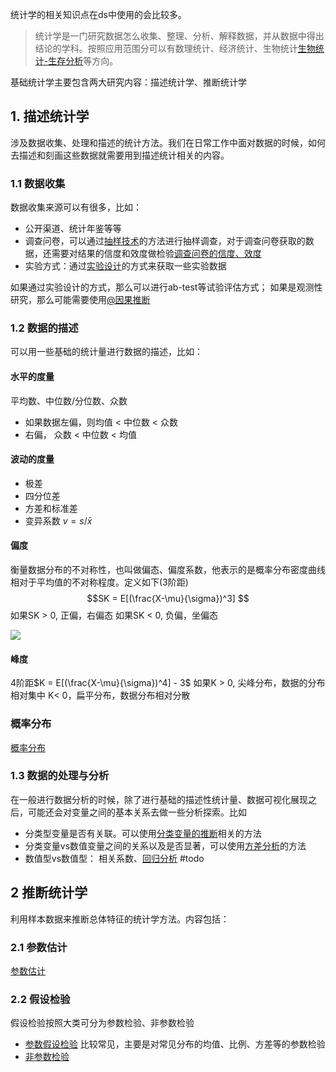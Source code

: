 统计学的相关知识点在ds中使用的会比较多。

> 统计学是一门研究数据怎么收集、整理、分析、解释数据，并从数据中得出结论的学科。按照应用范围分可以有数理统计、经济统计、生物统计[生物统计-生存分析](生物统计-生存分析.md)等方向。

基础统计学主要包含两大研究内容：描述统计学、推断统计学

## 1. 描述统计学
涉及数据收集、处理和描述的统计方法。我们在日常工作中面对数据的时候，如何去描述和刻画这些数据就需要用到描述统计相关的内容。

### 1.1 数据收集
数据收集来源可以有很多，比如：
- 公开渠道、统计年鉴等等
- 调查问卷，可以通过[抽样技术](ExperimentDesign/抽样技术.md)的方法进行抽样调查，对于调查问卷获取的数据，还需要对结果的信度和效度做检验[调查问卷的信度、效度](ExperimentDesign/调查问卷的信度、效度.md)
- 实验方式：通过[实验设计](ExperimentDesign/实验设计.md)的方式来获取一些实验数据

如果通过实验设计的方式，那么可以进行ab-test等试验评估方式；
如果是观测性研究，那么可能需要使用[@因果推断](causal_analysis/@因果推断.md)

### 1.2 数据的描述
可以用一些基础的统计量进行数据的描述，比如：

#### 水平的度量
平均数、中位数/分位数、众数
- 如果数据左偏，则均值 < 中位数 < 众数
- 右偏， 众数 < 中位数 < 均值

#### 波动的度量
- 极差
- 四分位差
- 方差和标准差
- 变异系数 $v=s/\bar x$


#### 偏度
衡量数据分布的不对称性，也叫做偏态、偏度系数，他表示的是概率分布密度曲线相对于平均值的不对称程度。定义如下(3阶距)
$$SK = E[(\frac{X-\mu}{\sigma})^3] $$
如果SK > 0,  正偏，右偏态
如果SK < 0,  负偏，坐偏态

![](https://bkimg.cdn.bcebos.com/pic/cf1b9d16fdfaaf5163a4b4ed8c5494eef01f7a18?x-bce-process=image/watermark,image_d2F0ZXIvYmFpa2UxNTA=,g_7,xp_5,yp_5/format,f_auto)

#### 峰度
4阶距$K = E[(\frac{X-\mu}{\sigma})^4] - 3$ 如果K > 0, 尖峰分布，数据的分布相对集中
K< 0，扁平分布，数据分布相对分散


### 概率分布
[概率分布](概率分布.md)


### 1.3 数据的处理与分析

在一般进行数据分析的时候，除了进行基础的描述性统计量、数据可视化展现之后，可能还会对变量之间的基本关系去做一些分析探索。比如
- 分类型变量是否有关联。可以使用[分类变量的推断](分类变量的推断.md)相关的方法
- 分类变量vs数值变量之间的关系以及是否显著，可以使用[方差分析](方差分析.md)的方法
- 数值型vs数值型： 相关系数、[回归分析](回归分析.md) #todo



## 2 推断统计学
利用样本数据来推断总体特征的统计学方法。内容包括：

### 2.1 参数估计
[参数估计](参数估计.md)

### 2.2 假设检验 
假设检验按照大类可分为参数检验、非参数检验
- [参数假设检验](假设检验.md) 比较常见，主要是对常见分布的均值、比例、方差等的参数检验
- [非参数检验](非参数检验.md)


